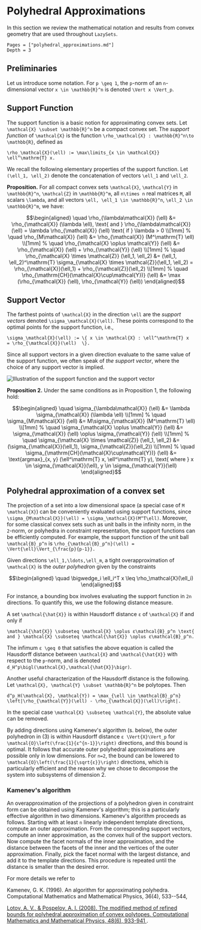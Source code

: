 # Polyhedral Approximations

In this section we review the mathematical notation and results from convex
geometry that are used throughout `LazySets`.

```@contents
Pages = ["polyhedral_approximations.md"]
Depth = 3
```

## Preliminaries

Let us introduce some notation.
For ``p \geq 1``, the ``p``-norm of an ``n``-dimensional vector
``x \in \mathbb{R}^n`` is denoted ``\Vert x \Vert_p``.

## Support Function

The support function is a basic notion for approximating convex sets.
Let ``\mathcal{X} \subset \mathbb{R}^n`` be a compact convex set.
The *support function* of ``\mathcal{X}`` is the function
``\rho_\mathcal{X} : \mathbb{R}^n\to \mathbb{R}``, defined as

``\rho_\mathcal{X}(\ell) := \max\limits_{x \in \mathcal{X}} \ell^\mathrm{T} x.``

We recall the following elementary properties of the support function.
Let ``(\ell_1, \ell_2)`` denote the concatenation of vectors ``\ell_1`` and ``\ell_2``.

**Proposition.** For all compact convex sets
``\mathcal{X}``, ``\mathcal{Y}`` in ``\mathbb{R}^n``, ``\mathcal{Z}`` in ``\mathbb{R}^m``,
all ``n\times n`` real matrices ``M``,
all scalars ``\lambda``,
and all vectors ``\ell, \ell_1 \in \mathbb{R}^n``, ``\ell_2 \in \mathbb{R}^m``, we have:

```math
\begin{aligned}
\quad \rho_{\lambda\mathcal{X}} (\ell) &= \rho_{\mathcal{X}} (\lambda \ell),
\text{ and } \rho_{\lambda\mathcal{X}} (\ell) = \lambda \rho_{\mathcal{X}} (\ell) \text{ if } \lambda > 0 \\[1mm]
%
\quad \rho_{M\mathcal{X}} (\ell) &= \rho_{\mathcal{X}} (M^\mathrm{T} \ell) \\[1mm]
%
\quad \rho_{\mathcal{X} \oplus \mathcal{Y}} (\ell) &= \rho_{\mathcal{X}} (\ell) + \rho_{\mathcal{Y}} (\ell) \\[1mm]
%
\quad \rho_{\mathcal{X} \times \mathcal{Z}} (\ell_1, \ell_2) &= (\ell_1, \ell_2)^\mathrm{T} \sigma_{\mathcal{X} \times \mathcal{Z}}(\ell_1, \ell_2) = \rho_{\mathcal{X}}(\ell_1) + \rho_{\mathcal{Z}}(\ell_2) \\[1mm]
%
\quad \rho_{\mathrm{CH}(\mathcal{X}\cup\mathcal{Y})} (\ell) &= \max (\rho_{\mathcal{X}} (\ell), \rho_{\mathcal{Y}} (\ell))
\end{aligned}
```

## Support Vector

The farthest points of ``\mathcal{X}`` in the direction ``\ell`` are the
*support vectors* denoted ``\sigma_\mathcal{X}(\ell)``.
These points correspond to the optimal points for the support function, i.e.,

``\sigma_\mathcal{X}(\ell) := \{ x \in \mathcal{X} : \ell^\mathrm{T} x  = \rho_{\mathcal{X}}(\ell)  \}.``

Since all support vectors in a given direction evaluate to the same value of the
support function, we often speak of *the support vector*, where the choice of
any support vector is implied.

![Illustration of the support function and the support vector](../assets/sfun_svec.png)

**Proposition 2.** Under the same conditions
as in Proposition 1, the following hold:

```math
\begin{aligned}
\quad \sigma_{\lambda\mathcal{X}} (\ell) &= \lambda \sigma_{\mathcal{X}} (\lambda \ell) \\[1mm]
%
\quad \sigma_{M\mathcal{X}} (\ell) &= M\sigma_{\mathcal{X}} (M^\mathrm{T} \ell) \\[1mm]
%
\quad \sigma_{\mathcal{X} \oplus \mathcal{Y}} (\ell) &= \sigma_{\mathcal{X}} (\ell) \oplus \sigma_{\mathcal{Y}} (\ell) \\[1mm]
%
\quad \sigma_{\mathcal{X} \times \mathcal{Z}} (\ell_1, \ell_2) &= (\sigma_{\mathcal{X}}(\ell_1), \sigma_{\mathcal{Z}}(\ell_2)) \\[1mm]
%
\quad \sigma_{\mathrm{CH}(\mathcal{X}\cup\mathcal{Y})} (\ell) &=
\text{argmax}_{x, y} (\ell^\mathrm{T} x, \ell^\mathrm{T} y),
\text{ where } x \in \sigma_{\mathcal{X}}(\ell), y \in \sigma_{\mathcal{Y}}(\ell)
\end{aligned}
```

## Polyhedral approximation of a convex set

The projection of a set into a low dimensional space (a special case of
``M \mathcal{X}``) can be conveniently evaluated using support functions, since
``\sigma_{M\mathcal{X}}(\ell) = \sigma_\mathcal{X}(M^T\ell)``.
Moreover, for some classical convex sets such as unit balls in the infinity
norm, in the ``2``-norm, or polyhedra in constraint representation, the support
functions can be efficiently computed.
For example, the support function of the unit ball ``\mathcal{B}_p^n`` is
``\rho_{\mathcal{B}_p^n}(\ell) = \Vert{\ell}\Vert_{\frac{p}{p-1}}.``

Given directions ``\ell_1,\ldots,\ell_m``, a tight overapproximation of
``\mathcal{X}`` is the *outer polyhedron* given by the constraints

```math
\begin{aligned}
\quad \bigwedge_i \ell_i^T x \leq \rho_\mathcal{X}(\ell_i)
\end{aligned}
```

For instance, a bounding box involves evaluating the support function in ``2n``
directions.
To quantify this, we use the following distance measure.

A set ``\mathcal{\hat{X}}`` is within Hausdorff distance ``ε`` of
``\mathcal{X}`` if and only if

``\mathcal{\hat{X}} \subseteq \mathcal{X} \oplus ε\mathcal{B}_p^n
\text{ and } \mathcal{X} \subseteq \mathcal{\hat{X}} \oplus
ε\mathcal{B}_p^n.``

The infimum ``ε \geq 0`` that satisfies the above equation is called
the Hausdorff distance between ``\mathcal{X}`` and ``\mathcal{\hat{X}}`` with
respect to the ``p``-norm, and is denoted
``d_H^p\bigl(\mathcal{X},\mathcal{\hat{X}}\bigr)``.

Another useful characterization of the Hausdorff distance is the following.
Let ``\mathcal{X}, \mathcal{Y} \subset \mathbb{R}^n`` be polytopes.
Then

``d^p_H(\mathcal{X}, \mathcal{Y}) = \max_{\ell \in \mathcal{B}_p^n}
\left|\rho_{\mathcal{Y}}(\ell) - \rho_{\mathcal{X}}(\ell)\right|.``

In the special case ``\mathcal{X} \subseteq \mathcal{Y}``, the absolute value
can be removed.

By adding directions using Kamenev's algorithm (s. below), the outer polyhedron
in (3) is within Hausdorff distance ``ε \Vert{X}\Vert_p`` for
``\mathcal{O}\left(\frac{1}{ε^{n-1}}\right)`` directions, and this
bound is optimal.
It follows that accurate outer polyhedral approximations are possible only in
low dimensions.
For ``n=2``, the bound can be lowered to
``\mathcal{O}\left(\frac{1}{\sqrt{ε}}\right)`` directions, which is
particularly efficient and the reason why we chose to decompose the system into
subsystems of dimension 2.

### Kamenev's algorithm

An overapproximation of the projections of a polyhedron given in constraint form
can be obtained using Kamenev's algorithm; this is a particularly effective
algorithm in two dimensions.
Kamenev's algorithm proceeds as follows.
Starting with at least ``n`` linearly independent template directions, compute
an outer approximation.
From the corresponding support vectors, compute an inner approximation, as the
convex hull of the support vectors.
Now compute the facet normals of the inner approximation, and the distance
between the facets of the inner and the vertices of the outer approximation.
Finally, pick the facet normal with the largest distance, and add it to the
template directions.
This procedure is repeated until the distance is smaller than the desired error.

For more details we refer to

Kamenev, G. K. (1996). An algorithm for approximating polyhedra. Computational
Mathematics and Mathematical Physics, 36(4), 533--544,

[Lotov, A. V., & Pospelov, A. I. (2008). The modified method of refined bounds
for polyhedral approximation of convex polytopes. Computational Mathematics and
Mathematical Physics, 48(6), 933-941
](https://link.springer.com/article/10.1134/S0965542508060055).
